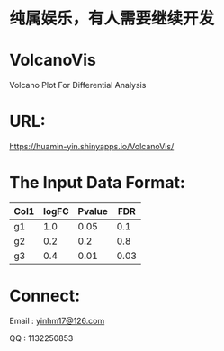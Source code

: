 # 纯属娱乐，有人需要继续开发

# VolcanoVis
Volcano Plot For Differential Analysis

# URL:
https://huamin-yin.shinyapps.io/VolcanoVis/

# The Input Data Format:
| Col1 | logFC | Pvalue | FDR |
| ----------- | ----------- | ----------- | ----------- |
| g1 | 1.0 | 0.05 | 0.1 |
| g2 | 0.2 | 0.2 | 0.8 |
| g3 | 0.4 | 0.01 | 0.03 |

# Connect:
Email : yinhm17@126.com

QQ : 1132250853
